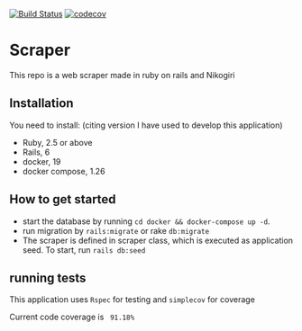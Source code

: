 [![Build Status](https://travis-ci.com/geronde/web-scraper.svg?token=bJuEyghgD6p1pyHy1sue&branch=master)](https://travis-ci.com/geronde/web-scraper)
[![codecov](https://codecov.io/github/geronde/web-scraper/branch/master/graph/badge.svg?token=5d1a0a1d-5760-4c9b-840d-7be880b7e9a1)](https://codecov.io/github/geronde/web-scraper)

# Scraper

This repo is a web scraper made in ruby on rails and Nikogiri

## Installation

You need to install: (citing version I have used to develop this application)

 - Ruby, 2.5 or above
 - Rails, 6
 - docker, 19
 - docker compose, 1.26


## How to get started

- start the database by running ```cd docker && docker-compose up -d```.
- run migration by ```rails:migrate``` or rake ```db:migrate```
- The scraper is defined in scraper class, which is executed as application seed. To start, run `rails db:seed`

## running tests
This application uses `Rspec` for testing and `simplecov` for coverage

Current code coverage is ` 91.18%`

